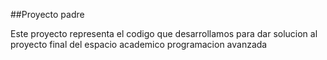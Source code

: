##Proyecto padre

Este proyecto representa el codigo que desarrollamos para dar solucion al 
proyecto final del espacio academico programacion avanzada